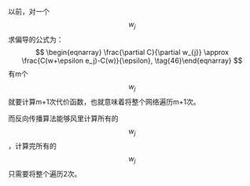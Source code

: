 以前，对一个$$w_j$$求偏导的公式为：  
$$
\begin{eqnarray}  \frac{\partial
    C}{\partial w_{j}} \approx \frac{C(w+\epsilon
    e_j)-C(w)}{\epsilon},
\tag{46}\end{eqnarray}
$$
有m个$$w_j$$就要计算m+1次代价函数，也就意味着将整个网络遍历m+1次。  

而反向传播算法能够风里计算所有的$$w_j$$，计算完所有的$$w_j$$只需要将整个遍历2次。  